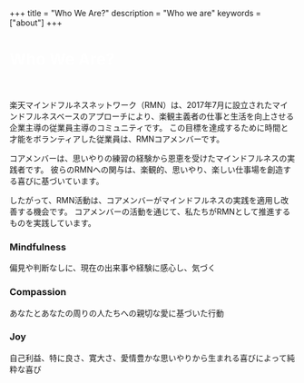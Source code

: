 +++
title = "Who We Are?"
description = "Who we are"
keywords = ["about"]
+++

<div class="jumbotron-about">
   <div class="container">
        <h1 class="text-center" style="color: white">Who We Are?</h1>
    </div>         
</div>
<br />
<br />
楽天マインドフルネスネットワーク（RMN）は、2017年7月に設立されたマインドフルネスベースのアプローチにより、楽観主義者の仕事と生活を向上させる企業主導の従業員主導のコミュニティです。 この目標を達成するために時間と才能をボランティアした従業員は、RMNコアメンバーです。

コアメンバーは、思いやりの練習の経験から恩恵を受けたマインドフルネスの実践者です。 彼らのRMNへの関与は、楽観的、思いやり、楽しい仕事場を創造する喜びに基づいています。

したがって、RMN活動は、コアメンバーがマインドフルネスの実践を適用し改善する機会です。 コアメンバーの活動を通じて、私たちがRMNとして推進するものを実践しています。

<div class="row">
  <div class="col-sm-4">
    <div class="card">
      <div class="card-body">
        <h3 class="card-title bg-info text-center">Mindfulness</h3>
        <p class="card-text">偏見や判断なしに、現在の出来事や経験に感心し、気づく</p>
      </div>
    </div>
  </div>
  <div class="col-sm-4">
    <div class="card">
      <div class="card-body">
        <h3 class="card-title bg-info text-center">Compassion</h3>
        <p class="card-text">あなたとあなたの周りの人たちへの親切な愛に基づいた行動</p>
      </div>
    </div>
  </div>
  <div class="col-sm-4">
    <div class="card">
      <div class="card-body">
        <h3 class="card-title bg-info text-center">Joy</h3>
        <p class="card-text">自己利益、特に良さ、寛大さ、愛情豊かな思いやりから生まれる喜びによって純粋な喜び</p>
      </div>
    </div>
  </div>
</div>